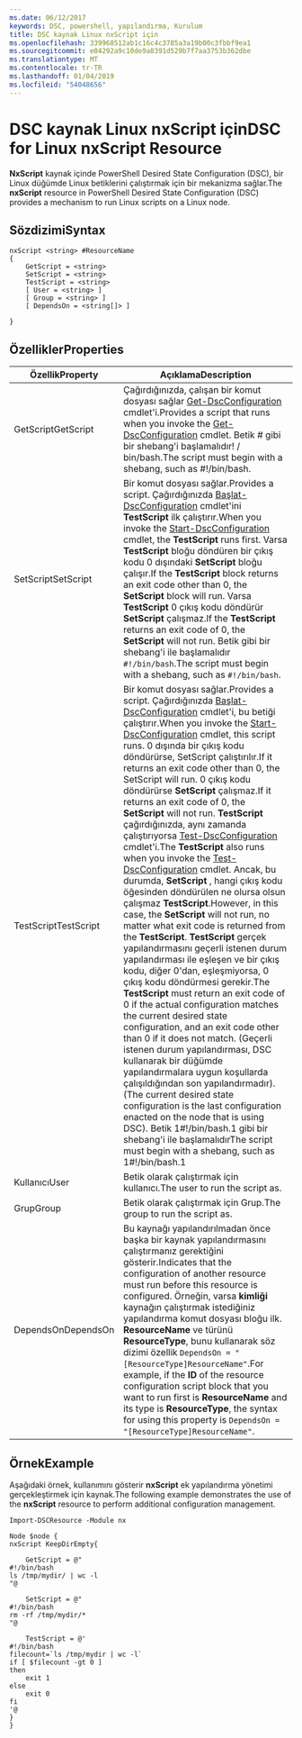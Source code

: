 ```yaml
---
ms.date: 06/12/2017
keywords: DSC, powershell, yapılandırma, Kurulum
title: DSC kaynak Linux nxScript için
ms.openlocfilehash: 339968512ab1c16c4c3785a3a19b00c3fbbf9ea1
ms.sourcegitcommit: e04292a9c10de9a8391d529b7f7aa3753b362dbe
ms.translationtype: MT
ms.contentlocale: tr-TR
ms.lasthandoff: 01/04/2019
ms.locfileid: "54048656"
---
```

# <a name="dsc-for-linux-nxscript-resource"></a><span data-ttu-id="542ce-103">DSC kaynak Linux nxScript için</span><span class="sxs-lookup"><span data-stu-id="542ce-103">DSC for Linux nxScript Resource</span></span>

<span data-ttu-id="542ce-104">**NxScript** kaynak içinde PowerShell Desired State Configuration (DSC), bir Linux düğümde Linux betiklerini çalıştırmak için bir mekanizma sağlar.</span><span class="sxs-lookup"><span data-stu-id="542ce-104">The **nxScript** resource in PowerShell Desired State Configuration (DSC) provides a mechanism to run Linux scripts on a Linux node.</span></span>

## <a name="syntax"></a><span data-ttu-id="542ce-105">Sözdizimi</span><span class="sxs-lookup"><span data-stu-id="542ce-105">Syntax</span></span>

```
nxScript <string> #ResourceName
{
    GetScript = <string>
    SetScript = <string>
    TestScript = <string>
    [ User = <string> ]
    [ Group = <string> ]
    [ DependsOn = <string[]> ]

}
```

## <a name="properties"></a><span data-ttu-id="542ce-106">Özellikler</span><span class="sxs-lookup"><span data-stu-id="542ce-106">Properties</span></span>

|  <span data-ttu-id="542ce-107">Özellik</span><span class="sxs-lookup"><span data-stu-id="542ce-107">Property</span></span> |  <span data-ttu-id="542ce-108">Açıklama</span><span class="sxs-lookup"><span data-stu-id="542ce-108">Description</span></span> |
|---|---|
| <span data-ttu-id="542ce-109">GetScript</span><span class="sxs-lookup"><span data-stu-id="542ce-109">GetScript</span></span>| <span data-ttu-id="542ce-110">Çağırdığınızda, çalışan bir komut dosyası sağlar [Get-DscConfiguration](https://technet.microsoft.com/en-us/library/dn521625.aspx) cmdlet'i.</span><span class="sxs-lookup"><span data-stu-id="542ce-110">Provides a script that runs when you invoke the [Get-DscConfiguration](https://technet.microsoft.com/en-us/library/dn521625.aspx) cmdlet.</span></span> <span data-ttu-id="542ce-111">Betik # gibi bir shebang'i başlamalıdır! / bin/bash.</span><span class="sxs-lookup"><span data-stu-id="542ce-111">The script must begin with a shebang, such as #!/bin/bash.</span></span>|
| <span data-ttu-id="542ce-112">SetScript</span><span class="sxs-lookup"><span data-stu-id="542ce-112">SetScript</span></span>| <span data-ttu-id="542ce-113">Bir komut dosyası sağlar.</span><span class="sxs-lookup"><span data-stu-id="542ce-113">Provides a script.</span></span> <span data-ttu-id="542ce-114">Çağırdığınızda [Başlat-DscConfiguration](https://technet.microsoft.com/en-us/library/dn521623.aspx) cmdlet'ini **TestScript** ilk çalıştırır.</span><span class="sxs-lookup"><span data-stu-id="542ce-114">When you invoke the [Start-DscConfiguration](https://technet.microsoft.com/en-us/library/dn521623.aspx) cmdlet, the **TestScript** runs first.</span></span> <span data-ttu-id="542ce-115">Varsa **TestScript** bloğu döndüren bir çıkış kodu 0 dışındaki **SetScript** bloğu çalışır.</span><span class="sxs-lookup"><span data-stu-id="542ce-115">If the **TestScript** block returns an exit code other than 0, the **SetScript** block will run.</span></span> <span data-ttu-id="542ce-116">Varsa **TestScript** 0 çıkış kodu döndürür **SetScript** çalışmaz.</span><span class="sxs-lookup"><span data-stu-id="542ce-116">If the **TestScript** returns an exit code of 0, the **SetScript** will not run.</span></span> <span data-ttu-id="542ce-117">Betik gibi bir shebang'i ile başlamalıdır `#!/bin/bash`.</span><span class="sxs-lookup"><span data-stu-id="542ce-117">The script must begin with a shebang, such as `#!/bin/bash`.</span></span>|
| <span data-ttu-id="542ce-118">TestScript</span><span class="sxs-lookup"><span data-stu-id="542ce-118">TestScript</span></span>| <span data-ttu-id="542ce-119">Bir komut dosyası sağlar.</span><span class="sxs-lookup"><span data-stu-id="542ce-119">Provides a script.</span></span> <span data-ttu-id="542ce-120">Çağırdığınızda [Başlat-DscConfiguration](https://technet.microsoft.com/en-us/library/dn521623.aspx) cmdlet'i, bu betiği çalıştırır.</span><span class="sxs-lookup"><span data-stu-id="542ce-120">When you invoke the [Start-DscConfiguration](https://technet.microsoft.com/en-us/library/dn521623.aspx) cmdlet, this script runs.</span></span> <span data-ttu-id="542ce-121">0 dışında bir çıkış kodu döndürürse, SetScript çalıştırılır.</span><span class="sxs-lookup"><span data-stu-id="542ce-121">If it returns an exit code other than 0, the SetScript will run.</span></span> <span data-ttu-id="542ce-122">0 çıkış kodu döndürürse **SetScript** çalışmaz.</span><span class="sxs-lookup"><span data-stu-id="542ce-122">If it returns an exit code of 0, the **SetScript** will not run.</span></span> <span data-ttu-id="542ce-123">**TestScript** çağırdığınızda, aynı zamanda çalıştırıyorsa [Test-DscConfiguration](https://technet.microsoft.com/en-us/library/dn407382.aspx) cmdlet'i.</span><span class="sxs-lookup"><span data-stu-id="542ce-123">The **TestScript** also runs when you invoke the [Test-DscConfiguration](https://technet.microsoft.com/en-us/library/dn407382.aspx) cmdlet.</span></span> <span data-ttu-id="542ce-124">Ancak, bu durumda, **SetScript** , hangi çıkış kodu öğesinden döndürülen ne olursa olsun çalışmaz **TestScript**.</span><span class="sxs-lookup"><span data-stu-id="542ce-124">However, in this case, the **SetScript** will not run, no matter what exit code is returned from the **TestScript**.</span></span> <span data-ttu-id="542ce-125">**TestScript** gerçek yapılandırmasını geçerli istenen durum yapılandırması ile eşleşen ve bir çıkış kodu, diğer 0'dan, eşleşmiyorsa, 0 çıkış kodu döndürmesi gerekir.</span><span class="sxs-lookup"><span data-stu-id="542ce-125">The **TestScript** must return an exit code of 0 if the actual configuration matches the current desired state configuration, and an exit code other than 0 if it does not match.</span></span> <span data-ttu-id="542ce-126">(Geçerli istenen durum yapılandırması, DSC kullanarak bir düğümde yapılandırmalara uygun koşullarda çalışıldığından son yapılandırmadır).</span><span class="sxs-lookup"><span data-stu-id="542ce-126">(The current desired state configuration is the last configuration enacted on the node that is using DSC).</span></span> <span data-ttu-id="542ce-127">Betik 1#!/bin/bash.1 gibi bir shebang'i ile başlamalıdır</span><span class="sxs-lookup"><span data-stu-id="542ce-127">The script must begin with a shebang, such as 1#!/bin/bash.1</span></span>|
| <span data-ttu-id="542ce-128">Kullanıcı</span><span class="sxs-lookup"><span data-stu-id="542ce-128">User</span></span>| <span data-ttu-id="542ce-129">Betik olarak çalıştırmak için kullanıcı.</span><span class="sxs-lookup"><span data-stu-id="542ce-129">The user to run the script as.</span></span>|
| <span data-ttu-id="542ce-130">Grup</span><span class="sxs-lookup"><span data-stu-id="542ce-130">Group</span></span>| <span data-ttu-id="542ce-131">Betik olarak çalıştırmak için Grup.</span><span class="sxs-lookup"><span data-stu-id="542ce-131">The group to run the script as.</span></span>|
| <span data-ttu-id="542ce-132">DependsOn</span><span class="sxs-lookup"><span data-stu-id="542ce-132">DependsOn</span></span> | <span data-ttu-id="542ce-133">Bu kaynağı yapılandırılmadan önce başka bir kaynak yapılandırmasını çalıştırmanız gerektiğini gösterir.</span><span class="sxs-lookup"><span data-stu-id="542ce-133">Indicates that the configuration of another resource must run before this resource is configured.</span></span> <span data-ttu-id="542ce-134">Örneğin, varsa **kimliği** kaynağın çalıştırmak istediğiniz yapılandırma komut dosyası bloğu ilk. **ResourceName** ve türünü **ResourceType**, bunu kullanarak söz dizimi özellik `DependsOn = "[ResourceType]ResourceName"`.</span><span class="sxs-lookup"><span data-stu-id="542ce-134">For example, if the **ID** of the resource configuration script block that you want to run first is **ResourceName** and its type is **ResourceType**, the syntax for using this property is `DependsOn = "[ResourceType]ResourceName"`.</span></span>|

## <a name="example"></a><span data-ttu-id="542ce-135">Örnek</span><span class="sxs-lookup"><span data-stu-id="542ce-135">Example</span></span>

<span data-ttu-id="542ce-136">Aşağıdaki örnek, kullanımını gösterir **nxScript** ek yapılandırma yönetimi gerçekleştirmek için kaynak.</span><span class="sxs-lookup"><span data-stu-id="542ce-136">The following example demonstrates the use of the **nxScript** resource to perform additional configuration management.</span></span>

```
Import-DSCResource -Module nx

Node $node {
nxScript KeepDirEmpty{

    GetScript = @"
#!/bin/bash
ls /tmp/mydir/ | wc -l
"@

    SetScript = @"
#!/bin/bash
rm -rf /tmp/mydir/*
"@

    TestScript = @'
#!/bin/bash
filecount=`ls /tmp/mydir | wc -l`
if [ $filecount -gt 0 ]
then
    exit 1
else
    exit 0
fi
'@
}
}
```
